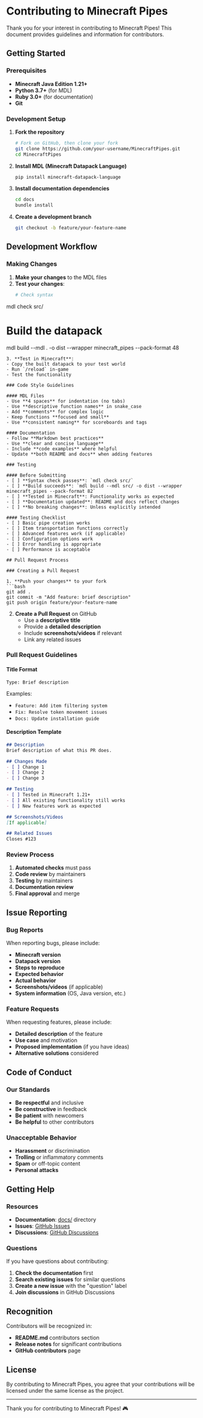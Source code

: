 # Contributing to Minecraft Pipes

Thank you for your interest in contributing to Minecraft Pipes! This document provides guidelines and information for contributors.

## Getting Started

### Prerequisites

- **Minecraft Java Edition 1.21+**
- **Python 3.7+** (for MDL)
- **Ruby 3.0+** (for documentation)
- **Git**

### Development Setup

1. **Fork the repository**
   ```bash
   # Fork on GitHub, then clone your fork
   git clone https://github.com/your-username/MinecraftPipes.git
   cd MinecraftPipes
   ```

2. **Install MDL (Minecraft Datapack Language)**
   ```bash
   pip install minecraft-datapack-language
   ```

3. **Install documentation dependencies**
   ```bash
   cd docs
   bundle install
   ```

4. **Create a development branch**
   ```bash
   git checkout -b feature/your-feature-name
   ```

## Development Workflow

### Making Changes

1. **Make your changes** to the MDL files
2. **Test your changes**:
   ```bash
   # Check syntax
mdl check src/
   
   # Build the datapack
   mdl build --mdl . -o dist --wrapper minecraft_pipes --pack-format 48
   ```
3. **Test in Minecraft**:
   - Copy the built datapack to your test world
   - Run `/reload` in-game
   - Test the functionality

### Code Style Guidelines

#### MDL Files
- Use **4 spaces** for indentation (no tabs)
- Use **descriptive function names** in snake_case
- Add **comments** for complex logic
- Keep functions **focused and small**
- Use **consistent naming** for scoreboards and tags

#### Documentation
- Follow **Markdown best practices**
- Use **clear and concise language**
- Include **code examples** where helpful
- Update **both README and docs** when adding features

### Testing

#### Before Submitting
- [ ] **Syntax check passes**: `mdl check src/`
- [ ] **Build succeeds**: `mdl build --mdl src/ -o dist --wrapper minecraft_pipes --pack-format 82`
- [ ] **Tested in Minecraft**: Functionality works as expected
- [ ] **Documentation updated**: README and docs reflect changes
- [ ] **No breaking changes**: Unless explicitly intended

#### Testing Checklist
- [ ] Basic pipe creation works
- [ ] Item transportation functions correctly
- [ ] Advanced features work (if applicable)
- [ ] Configuration options work
- [ ] Error handling is appropriate
- [ ] Performance is acceptable

## Pull Request Process

### Creating a Pull Request

1. **Push your changes** to your fork
   ```bash
   git add .
   git commit -m "Add feature: brief description"
   git push origin feature/your-feature-name
   ```

2. **Create a Pull Request** on GitHub
   - Use a **descriptive title**
   - Provide a **detailed description**
   - Include **screenshots/videos** if relevant
   - Link any related issues

### Pull Request Guidelines

#### Title Format
```
Type: Brief description
```
Examples:
- `Feature: Add item filtering system`
- `Fix: Resolve token movement issues`
- `Docs: Update installation guide`

#### Description Template
```markdown
## Description
Brief description of what this PR does.

## Changes Made
- [ ] Change 1
- [ ] Change 2
- [ ] Change 3

## Testing
- [ ] Tested in Minecraft 1.21+
- [ ] All existing functionality still works
- [ ] New features work as expected

## Screenshots/Videos
[If applicable]

## Related Issues
Closes #123
```

### Review Process

1. **Automated checks** must pass
2. **Code review** by maintainers
3. **Testing** by maintainers
4. **Documentation review**
5. **Final approval** and merge

## Issue Reporting

### Bug Reports

When reporting bugs, please include:

- **Minecraft version**
- **Datapack version**
- **Steps to reproduce**
- **Expected behavior**
- **Actual behavior**
- **Screenshots/videos** (if applicable)
- **System information** (OS, Java version, etc.)

### Feature Requests

When requesting features, please include:

- **Detailed description** of the feature
- **Use case** and motivation
- **Proposed implementation** (if you have ideas)
- **Alternative solutions** considered

## Code of Conduct

### Our Standards

- **Be respectful** and inclusive
- **Be constructive** in feedback
- **Be patient** with newcomers
- **Be helpful** to other contributors

### Unacceptable Behavior

- **Harassment** or discrimination
- **Trolling** or inflammatory comments
- **Spam** or off-topic content
- **Personal attacks**

## Getting Help

### Resources

- **Documentation**: [docs/](docs/) directory
- **Issues**: [GitHub Issues](https://github.com/your-username/MinecraftPipes/issues)
- **Discussions**: [GitHub Discussions](https://github.com/your-username/MinecraftPipes/discussions)

### Questions

If you have questions about contributing:

1. **Check the documentation** first
2. **Search existing issues** for similar questions
3. **Create a new issue** with the "question" label
4. **Join discussions** in GitHub Discussions

## Recognition

Contributors will be recognized in:

- **README.md** contributors section
- **Release notes** for significant contributions
- **GitHub contributors** page

## License

By contributing to Minecraft Pipes, you agree that your contributions will be licensed under the same license as the project.

---

Thank you for contributing to Minecraft Pipes! 🎮
